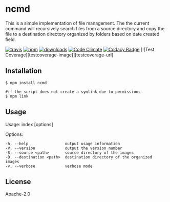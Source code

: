 # ncmd

This is a simple implementation of file management. The the current command will recursively search files from a source directory and copy the file to a destination directory organized by folders based on date created field.

[![travis][travis-image]][travis-url]
[![npm][npm-image]][npm-url]
[![downloads][downloads-image]][downloads-url]
[![Code Climate][codeclimate-image]][codeclimate-url]
[![Codacy Badge][codacy-image]][codacy-url]
[![Test Coverage][testcoverage-image]][testcoverage-url]

[travis-image]: https://travis-ci.org/slahiri/ncmd.svg?branch=master
[travis-url]: https://travis-ci.org/slahiri/ncmd
[npm-image]: https://img.shields.io/npm/l/ncmd.svg
[npm-url]: https://www.npmjs.com/package/ncmd
[downloads-image]: https://img.shields.io/npm/dt/ncmd.svg
[downloads-url]: https://www.npmjs.com/package/ncmd
[codeclimate-image]: https://codeclimate.com/github/slahiri/ncmd/badges/gpa.svg
[codeclimate-url]: https://codeclimate.com/github/slahiri/ncmd
[codacy-image]: https://api.codacy.com/project/badge/grade/d4a372fb631e48a69d290169660543b8
[codacy-url]: https://www.codacy.com/app/siddhartha-lahiri/ncmd


## Installation

    $ npm install ncmd
    
    #if the script does not create a symlink due to permissions
    $ npm link

## Usage
  
  Usage: index [options]

  Options:

    -h, --help                output usage information
    -V, --version             output the version number
    -S, --source <path>       source directory of the images
    -D, --destination <path>  destination directory of the organized images
    -v, --verbose             verbose mode

## License

  Apache-2.0
